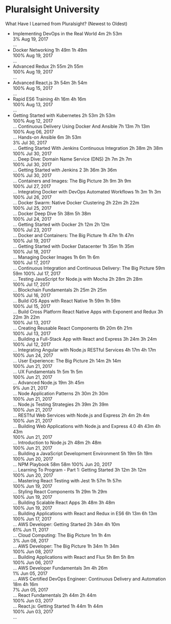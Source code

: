 # Pluralsight University

What Have I Learned from Pluralsight? (Newest to Oldest)

* Implementing DevOps in the Real World	4m	2h 53m	
3%	Aug 19, 2017	
...
* Docker Networking	1h 49m	1h 49m	
100%	Aug 19, 2017	
...
* Advanced Redux	2h 55m	2h 55m	
100%	Aug 19, 2017	
...
* Advanced React.js	3h 54m	3h 54m	
100%	Aug 15, 2017	
...
* Rapid ES6 Training	4h 16m	4h 16m	
100%	Aug 13, 2017	
...
* Getting Started with Kubernetes	2h 53m	2h 53m	
100%	Aug 12, 2017	
...
	Continuous Delivery Using Docker And Ansible	7h 13m	7h 13m	
100%	Aug 06, 2017	
...
Hands-on Ansible	6m	3h 53m	
3%	Jul 30, 2017	
...
	Getting Started With Jenkins Continuous Integration	2h 38m	2h 38m	
100%	Jul 30, 2017	
...
	Deep Dive: Domain Name Service (DNS)	2h 7m	2h 7m	
100%	Jul 30, 2017	
...
	Getting Started with Jenkins 2	3h 36m	3h 36m	
100%	Jul 30, 2017	
...
	Containers and Images: The Big Picture	3h 9m	3h 9m	
100%	Jul 27, 2017	
...
	Integrating Docker with DevOps Automated Workflows	1h 3m	1h 3m	
100%	Jul 26, 2017	
...
	Docker Swarm: Native Docker Clustering	2h 22m	2h 22m	
100%	Jul 25, 2017	
...
	Docker Deep Dive	5h 38m	5h 38m	
100%	Jul 24, 2017	
...
	Getting Started with Docker	2h 12m	2h 12m	
100%	Jul 23, 2017	
...
	Docker and Containers: The Big Picture	1h 47m	1h 47m	
100%	Jul 19, 2017	
...
	Getting Started with Docker Datacenter	1h 35m	1h 35m	
100%	Jul 18, 2017	
...
	Managing Docker Images	1h 6m	1h 6m	
100%	Jul 17, 2017	
...
	Continuous Integration and Continuous Delivery: The Big Picture	59m	59m	
100%	Jul 17, 2017	
...
	Testing JavaScript for Node.js with Mocha	2h 28m	2h 28m	
100%	Jul 17, 2017	
...
	Blockchain Fundamentals	2h 25m	2h 25m	
100%	Jul 16, 2017	
...
	Build iOS Apps with React Native	1h 59m	1h 59m	
100%	Jul 15, 2017	
...
	Build Cross Platform React Native Apps with Exponent and Redux	3h 22m	3h 22m	
100%	Jul 13, 2017	
...
	Creating Reusable React Components	6h 20m	6h 21m	
100%	Jul 13, 2017	
...
	Building a Full-Stack App with React and Express	3h 24m	3h 24m	
100%	Jul 12, 2017	
...
	Integrating Angular with Node.js RESTful Services	4h 17m	4h 17m	
100%	Jun 24, 2017	
...
	User Experience: The Big Picture	2h 14m	2h 14m	
100%	Jun 21, 2017	
...
	UX Fundamentals	1h 5m	1h 5m	
100%	Jun 21, 2017	
...
Advanced Node.js	19m	3h 45m	
9%	Jun 21, 2017	
...
	Node Application Patterns	2h 30m	2h 30m	
100%	Jun 21, 2017	
...
	Node.js Testing Strategies	2h 39m	2h 39m	
100%	Jun 21, 2017	
...
	RESTful Web Services with Node.js and Express	2h 4m	2h 4m	
100%	Jun 21, 2017	
...
	Building Web Applications with Node.js and Express 4.0	4h 43m	4h 43m	
100%	Jun 21, 2017	
...
	Introduction to Node.js	2h 48m	2h 48m	
100%	Jun 21, 2017	
...
	Building a JavaScript Development Environment	5h 19m	5h 19m	
100%	Jun 20, 2017	
...
	NPM Playbook	58m	58m	
100%	Jun 20, 2017	
...
	Learning To Program - Part 1: Getting Started	3h 12m	3h 12m	
100%	Jun 20, 2017	
...
	Mastering React Testing with Jest	1h 57m	1h 57m	
100%	Jun 19, 2017	
...
	Styling React Components	1h 29m	1h 29m	
100%	Jun 19, 2017	
...
	Building Scalable React Apps	3h 48m	3h 48m	
100%	Jun 19, 2017	
...
	Building Applications with React and Redux in ES6	6h 13m	6h 13m	
100%	Jun 17, 2017	
...
AWS Developer: Getting Started	2h 34m	4h 10m	
61%	Jun 11, 2017	
...
Cloud Computing: The Big Picture	1m	1h 4m	
3%	Jun 08, 2017	
...
	AWS Developer: The Big Picture	1h 34m	1h 34m	
100%	Jun 08, 2017	
...
	Building Applications with React and Flux	5h 8m	5h 8m	
100%	Jun 06, 2017	
...
AWS Developer Fundamentals	3m	4h 26m	
1%	Jun 05, 2017	
...
AWS Certified DevOps Engineer: Continuous Delivery and Automation	18m	4h 16m	
7%	Jun 05, 2017	
...
	React Fundamentals	2h 44m	2h 44m	
100%	Jun 03, 2017	
...
	React.js: Getting Started	1h 44m	1h 44m	
100%	Jun 03, 2017	
...



